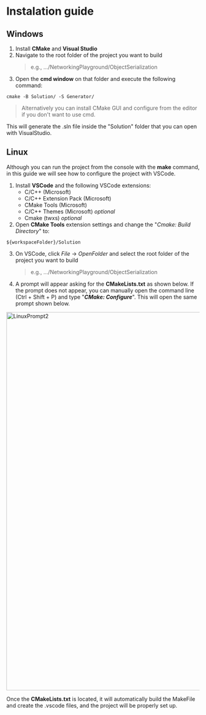 # Instalation guide

## Windows

1. Install **CMake** and **Visual Studio**
2. Navigate to the root folder of the project you want to build
   > e.g., .../NetworkingPlayground/ObjectSerialization
3. Open the **cmd window** on that folder and execute the following command:
```
cmake -B Solution/ -S Generator/
```
  > Alternatively you can install CMake GUI and configure from the editor if you don't want to use cmd.

This will generate the .sln file inside the "Solution" folder that you can open with VisualStudio.


## Linux

Although you can run the project from the console with the **make** command, in this guide we will see how to configure the project with VSCode.

1. Install **VSCode** and the following VSCode extensions:
   - C/C++ (Microsoft)
   - C/C++ Extension Pack (Microsoft)
   - CMake Tools (Microsoft)
   - C/C++ Themes (Microsoft) *optional*
   - Cmake (twxs) *optional*
2. Open **CMake Tools** extension settings and change the "*Cmake: Build Directory*" to:
```
${workspaceFolder}/Solution
```
3. On VSCode, click  *File* -> *OpenFolder* and select the root folder of the project you want to build 
    > e.g., .../NetworkingPlayground/ObjectSerialization
4. A prompt will appear asking for the **CMakeLists.txt** as shown below. 
If the prompt does not appear, you can manually open the command line (Ctrl + Shift + P) and type "***CMake: Configure***". This will open the same prompt shown below.
  <img width="987" alt="LinuxPrompt2" src="https://github.com/user-attachments/assets/91865519-2d18-44fb-954d-5e62add03af7" />

Once the **CMakeLists.txt** is located, it will automatically build the MakeFile and create the .vscode files, and the project will be properly set up.
